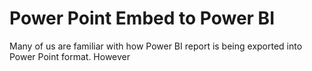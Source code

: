 # Power Point Embed to Power BI

Many of us are familiar with how Power BI report is being exported into Power Point format. However 
